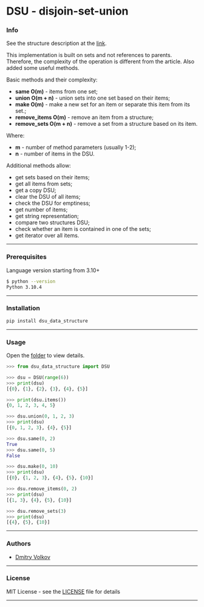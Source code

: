 # DSU - disjoin-set-union

### Info

See the structure description at the [link](https://en.wikipedia.org/wiki/Disjoint-set_data_structure).

This implementation is built on sets and not references to parents. Therefore, the complexity of the operation is different from the article. Also added some useful methods.

Basic methods and their complexity:
* **same O(m)** - items from one set;
* **union O(m + n)** - union sets into one set based on their items;
* **make O(m)** - make a new set for an item or separate this item from its set.;
* **remove_items O(m)** - remove an item from a structure;
* **remove_sets O(m + n)** - remove a set from a structure based on its item.

Where:
* **m** - number of method parameters (usually 1-2);
* **n** - number of items in the DSU.

Additional methods allow:
* get sets based on their items;
* get all items from sets;
* get a copy DSU;
* clear the DSU of all items;
* check the DSU for emptiness;
* get number of items;
* get string representation;
* compare two structures DSU;
* check whether an item is contained in one of the sets;
* get iterator over all items.

---

### Prerequisites

Language version starting from 3.10+

```bash
$ python --version
Python 3.10.4
```

---

### Installation

```bash
pip install dsu_data_structure
```

---

### Usage

Open the [folder](examples) to view details.

```python
>>> from dsu_data_structure import DSU

>>> dsu = DSU(range(6))
>>> print(dsu)
[{0}, {1}, {2}, {3}, {4}, {5}]

>>> print(dsu.items())
{0, 1, 2, 3, 4, 5}

>>> dsu.union(0, 1, 2, 3)
>>> print(dsu)
[{0, 1, 2, 3}, {4}, {5}]

>>> dsu.same(0, 2)
True
>>> dsu.same(0, 5)
False

>>> dsu.make(0, 10)
>>> print(dsu)
[{0}, {1, 2, 3}, {4}, {5}, {10}]

>>> dsu.remove_items(0, 2)
>>> print(dsu)
[{1, 3}, {4}, {5}, {10}]

>>> dsu.remove_sets(3)
>>> print(dsu)
[{4}, {5}, {10}]
```

---

### Authors

* [Dmitry Volkov](https://github.com/d1mav0lk0v)

---

### License

MIT License - see the [LICENSE](LICENSE) file for details

---
